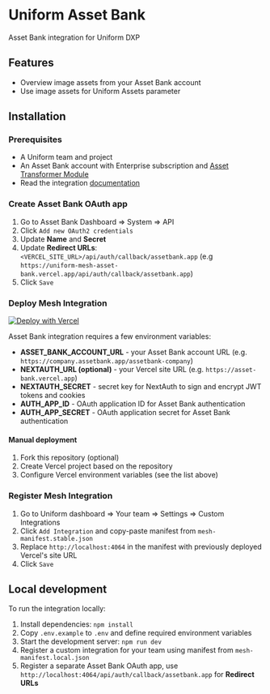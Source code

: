 # Uniform Asset Bank

Asset Bank integration for Uniform DXP

## Features

- Overview image assets from your Asset Bank account
- Use image assets for Uniform Assets parameter

## Installation

### Prerequisites

- A Uniform team and project
- An Asset Bank account with Enterprise subscription and [Asset Transformer Module](https://support.assetbank.co.uk/hc/en-gb/articles/360001011032-Asset-Transformer-Module)
- Read the integration [documentation](https://docs.uniform.app/docs/integrations/dam/asset-bank)

### Create Asset Bank OAuth app

1. Go to Asset Bank Dashboard => System => API
1. Click `Add new OAuth2 credentials`
1. Update **Name** and **Secret**
1. Update **Redirect URLs**: `<VERCEL_SITE_URL>/api/auth/callback/assetbank.app` (e.g `https://uniform-mesh-asset-bank.vercel.app/api/auth/callback/assetbank.app`)
1. Click `Save`

### Deploy Mesh Integration

[![Deploy with Vercel](https://vercel.com/button)](https://vercel.com/new/clone?repository-url=https%3A%2F%2Fgithub.com%2Funiformdev%2Funiform-mesh-asset-bank&env=ASSET_BANK_ACCOUNT_URL,NEXTAUTH_SECRET,AUTH_APP_ID,AUTH_APP_SECRET&envDescription=see%20README%20for%20more%20info&envLink=https%3A%2F%2Fgithub.com%2Funiformdev%2Funiform-mesh-asset-bank%3Ftab%3Dreadme-ov-file%23deploy-mesh-integration&project-name=uniform-mesh-asset-bank&repository-name=uniform-mesh-asset-bank)

Asset Bank integration requires a few environment variables:

- **ASSET_BANK_ACCOUNT_URL** - your Asset Bank account URL (e.g. `https://company.assetbank.app/assetbank-company`)
- **NEXTAUTH_URL (optional)** - your Vercel site URL (e.g. `https://asset-bank.vercel.app`)
- **NEXTAUTH_SECRET** - secret key for NextAuth to sign and encrypt JWT tokens and cookies
- **AUTH_APP_ID** - OAuth application ID for Asset Bank authentication
- **AUTH_APP_SECRET** - OAuth application secret for Asset Bank authentication

#### Manual deployment

1. Fork this repository (optional)
1. Create Vercel project based on the repository
1. Configure Vercel environment variables (see the list above)

### Register Mesh Integration

1. Go to Uniform dashboard => Your team => Settings => Custom Integrations
1. Click `Add Integration` and copy-paste manifest from `mesh-manifest.stable.json`
1. Replace `http://localhost:4064` in the manifest with previously deployed Vercel's site URL
1. Click `Save`

## Local development

To run the integration locally:

1. Install dependencies: `npm install`
1. Copy `.env.example` to `.env` and define required environment variables
1. Start the development server: `npm run dev`
1. Register a custom integration for your team using manifest from `mesh-manifest.local.json`
1. Register a separate Asset Bank OAuth app, use `http://localhost:4064/api/auth/callback/assetbank.app` for **Redirect URLs**
